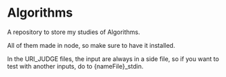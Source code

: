# Algorithms
<p>A repository to store my studies of Algorithms.</p>
<p>All of them made in node, so make sure to have it installed.</p>
<p>In the URI_JUDGE files, the input are always in a side file, so if you want to test with another inputs, do to {nameFile}_stdin.</p>
